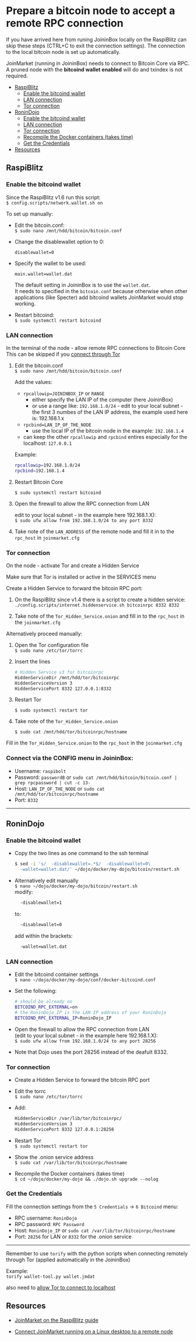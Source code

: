 <!-- omit in toc -->
# Prepare a bitcoin node to accept a remote RPC connection

If you have arrived here from runing JoininBox locally on the RaspiBlitz can skip these steps (CTRL+C to exit the connection settings). The connection to the local bitcoin node is set up automatically.

JoinMarket (running in JoininBox) needs to connect to Bitcoin Core via RPC.  
A pruned node with the **bitcoind wallet enabled** will do and txindex is not required.  
- [RaspiBlitz](#raspiblitz)
  - [Enable the bitcoind wallet](#enable-the-bitcoind-wallet)
  - [LAN connection](#lan-connection)
  - [Tor connection](#tor-connection)
- [RoninDojo](#ronindojo)
  - [Enable the bitcoind wallet](#enable-the-bitcoind-wallet-1)
  - [LAN connection](#lan-connection-1)
  - [Tor connection](#tor-connection-1)
  - [Recompile the Docker containers (takes time)](#recompile-the-docker-containers-takes-time)
  - [Get the Credentials](#get-the-credentials)
- [Resources](#resources)
## RaspiBlitz

### Enable the bitcoind wallet 
Since the RaspiBlitz v1.6 run this script:  
`$ config.scripts/network.wallet.sh on`

To set up manually:

* Edit the bitcoin.conf:  
`$ sudo nano /mnt/hdd/bitcoin/bitcoin.conf`
    
* Change the disablewallet option to 0:
    ```
    disablewallet=0
    ```
* Specify the wallet to be used:
    ```
    main.wallet=wallet.dat
    ```
    The default setting in JoininBox is to use the `wallet.dat`.   
    It needs to specified in the `bitcoin.conf` because otherwise when other applications (like Specter) add bitcoind wallets JoinMarket would stop working.

* Restart bitcoind:  
`$ sudo systemctl restart bitcoind`
### LAN connection

In the terminal of the node - allow remote RPC connections to Bitcoin Core  
This can be skipped if you [connect through Tor](#tor-connection)

1) Edit the bitcoin.conf  
    `$ sudo nano /mnt/hdd/bitcoin/bitcoin.conf`

    Add the values:  
    * `rpcallowip=JOININBOX_IP` or `RANGE` 
      * either specify the LAN IP of the computer (here JoininBox)
      * or use a range like: `192.168.1.0/24` - edit to your local subnet - the first 3 numbes of the LAN IP address, the example used here is: 192.168.1.x  
    * `rpcbind=LAN_IP_OF_THE_NODE` 
      * use the local IP of the bitcoin node in the example: `192.168.1.4`
    * can keep the other `rpcallowip` and `rpcbind` entires especially for the localhost: `127.0.0.1`

    Example: 
    ```bash
    rpcallowip=192.168.1.0/24
    rpcbind=192.168.1.4
    ```
2) Restart Bitcoin Core   
   
    `$ sudo systemctl restart bitcoind`

3) Open the firewall to allow the RPC connection from LAN  
   
    edit to your local subnet - in the example here 192.168.1.X):  
    `$ sudo ufw allow from 192.168.1.0/24 to any port 8332`

4) Take note of the `LAN_ADDRESS` of the remote node and fill it in to the `rpc_host` in `joinmarket.cfg`

### Tor connection

On the node - activate Tor and create a Hidden Service

Make sure that Tor is installed or active in the SERVICES menu

Create a Hidden Service to forward the bitcoin RPC port:

1) On the RaspiBlitz since v1.4 there is a script to create a hidden service:  
    `./config.scripts/internet.hiddenservice.sh bitcoinrpc 8332 8332`  

2) Take note of the `Tor_Hidden_Service.onion` and fill in to the `rpc_host` in the `joinmarket.cfg`

Alternatively proceed manually: 

1) Open the Tor configuration file  
    `$ sudo nano /etc/tor/torrc`

2) Insert the lines  
    ```bash
    # Hidden Service v3 for bitcoinrpc
    HiddenServiceDir /mnt/hdd/tor/bitcoinrpc
    HiddenServiceVersion 3
    HiddenServicePort 8332 127.0.0.1:8332
    ```
3) Restart Tor  
   
    `$ sudo systemctl restart tor` 

4) Take note of the `Tor_Hidden_Service.onion`  
   
    `$ sudo cat /mnt/hdd/tor/bitcoinrpc/hostname`

Fill in the `Tor_Hidden_Service.onion` to the `rpc_host` in the `joinmarket.cfg`

### Connect via the CONFIG menu in JoininBox:
* Username: `raspibolt `
* Password: `passwordB` or `sudo cat /mnt/hdd/bitcoin/bitcoin.conf | grep rpcpassword | cut -c 13-`
* Host: `LAN_IP_OF_THE_NODE` or `sudo cat /mnt/hdd/tor/bitcoinrpc/hostname`  
* Port: `8332`
---
## RoninDojo

### Enable the bitcoind wallet 
* Copy the two lines as one command to the ssh terminal
  ```bash
  $ sed -i 's/  -disablewallet=.*$/  -disablewallet=0\
    -wallet=wallet.dat/' ~/dojo/docker/my-dojo/bitcoin/restart.sh
  ```

* Alternatively edit manually  
`$ nano ~/dojo/docker/my-dojo/bitcoin/restart.sh`  
modify:
  ```bash
    -disablewallet=1
  ```
  to:
  ```bash
    -disablewallet=0
  ```
  add within the brackets:
  ```bash
    -wallet=wallet.dat
  ```

### LAN connection

* Edit the bitcoind container settings  
`$ nano ~/dojo/docker/my-dojo/conf/docker-bitcoind.conf`

* Set the following: 
  ```bash
  # should be already on
  BITCOIND_RPC_EXTERNAL=on   
  # the RoninDojo_IP is the LAN IP address of your RoninDojo
  BITCOIND_RPC_EXTERNAL_IP=RoninDojo_IP
  ```

* Open the firewall to allow the RPC connection from LAN  
(edit to your local subnet - in the example here 192.168.1.X):  
`$ sudo ufw allow from 192.168.1.0/24 to any port 28256`

* Note that Dojo uses the port 28256 instead of the deafult 8332.

### Tor connection
* Create a Hidden Service to forward the bitcoin RPC port

* Edit the torrc  
`$ sudo nano /etc/tor/torrc`  

* Add:
  ```bash
  HiddenServiceDir /var/lib/tor/bitcoinrpc/
  HiddenServiceVersion 3
  HiddenServicePort 8332 127.0.0.1:28256
  ```
* Restart Tor  
`$ sudo systemctl restart tor`

* Show the .onion service address  
`$ sudo cat /var/lib/tor/bitcoinrpc/hostname`

* Recompile the Docker containers (takes time)  
`$ cd ~/dojo/docker/my-dojo && ./dojo.sh upgrade --nolog`

### Get the Credentials
Fill the connection settings from the `5 Credentials` -> `6 Bitcoind` menu:  
* RPC username: `RoninDojo`
* RPC password: `RPC Password`  
* Host: `RoninDojo_IP` or `sudo cat /var/lib/tor/bitcoinrpc/hostname`
* Port: `28256` for LAN or `8332` for the .onion service

---
Remember to use `torify` with the python scripts when connecting remotely through Tor (applied automatically in the JoininBox)

Example:  
`torify wallet-tool.py wallet.jmdat`

also need to [allow Tor to connect to localhost](FAQ.md#allow-tor-to-connect-to-localhost)
## Resources

* [JoinMarket on the RaspiBlitz guide](https://github.com/openoms/bitcoin-tutorials/blob/master/joinmarket/README.md)

* [Connect JoinMarket running on a Linux desktop to a remote node](https://github.com/openoms/bitcoin-tutorials/blob/master/joinmarket/joinmarket_desktop_to_blitz.md)
